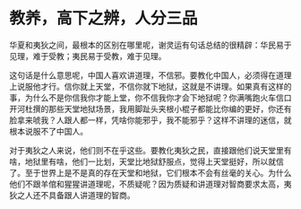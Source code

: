 # 教养，高下之辨，人分三品

华夏和夷狄之间，最根本的区别在哪里呢，谢灵运有句话总结的很精辟：华民易于见理，难于受教；夷民易于受教，难于见理。

这句话是什么意思呢，中国人喜欢讲道理，不信邪。要教化中国人，必须得在道理上说服他才行。信你就上天堂，不信你就下地狱，这就是不讲理。如果真有这样的事，为什么不是你信我你才能上堂，你不信我你才会下地狱呢？你满嘴跑火车信口开河杜撰的那些天堂地狱场景，我用脚趾头夹根小棍子都能比你编的更好，你还有脸拿来唬我？人跟人都一样，凭啥你能邪乎，我不能邪乎？这样不讲理的迷信，就根本说服不了中国人。

对于夷狄之人来说，他们则不在乎这些。要教化夷狄之民，直接跟他们说天堂里有啥，地狱里有啥，他们一比划，天堂比地狱舒服点，觉得上天堂挺好，所以就信了。至于世界上是不是真的存在天堂和地狱，它们根本不会有丝毫的关心。为什么他们不跟羊倌和猩猩讲道理呢，不质疑呢？因为质疑和讲道理对智商要求太高，夷狄之人还不具备跟人讲道理的智商。

